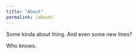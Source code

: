 ```yaml
---
title: "About"
permalink: /about/
---
```

Some kinda about thing.
And even some new lines?

Who knows.
